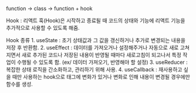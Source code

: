 
function -> class -> function + hook

Hook :
    리액트 훅(Hook)은 시작하고 종료될 때 코드의 상태와 기능에 리액트 기능을 추가적으로 사용할 수 있도록 해줌.

Hook 종류
    1. useState : 초기 상태값과 그 값을 갱신하거나 추가로 변경되는 내용을 저장 후 반환함.
    2. useEffect : 데이터를 가져오거나 설정해주거나 자동으로 새로 고쳐지면서 새로 추가된 코드나 저장된 내용이 반영될 때마다 새로고침이 되고나서
                   특정 작업이 수행될 수 있도록 함. (ex/ 데이터 가져오기, 반영해야 할 설정)
    3. useReducer : 복잡한 상태 로직을 간소화하고, 관리하기 위해 사용.
    4. useCallback : 재사용하고 싶을 때만 사용하는 hook으로 태그에 변화가 있거나 변화로 인해 내용이 변경될 경우에만 함수를 생성.
    